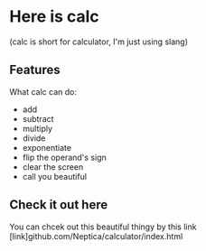 # Here is calc 
(calc is short for calculator, I'm just using slang)

## Features
What calc can do:
  - add
  - subtract
  - multiply
  - divide
  - exponentiate
  - flip the operand's sign
  - clear the screen
  - call you beautiful

## Check it out here
You can chcek out this beautiful thingy by this link [link]github.com/Neptica/calculator/index.html
